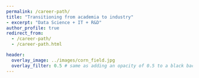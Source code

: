 ```yaml
---
permalink: /career-path/
title: "Transitioning from academia to industry"
- excerpt: "Data Science + IT + R&D"
author_profile: true
redirect_from:
  - /career-path/
  - /career-path.html

header:
  overlay_image: ../images/corn_field.jpg
  overlay_filter: 0.5 # same as adding an opacity of 0.5 to a black background
---
```

